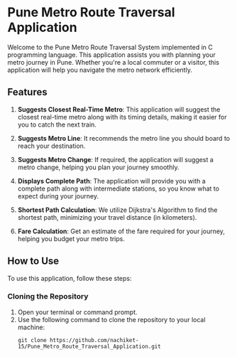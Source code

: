 # Pune Metro Route Traversal Application

Welcome to the Pune Metro Route Traversal System implemented in C programming language. This application assists you with planning your metro journey in Pune. Whether you're a local commuter or a visitor, this application will help you navigate the metro network efficiently.

## Features

1. **Suggests Closest Real-Time Metro**: This application will suggest the closest real-time metro along with its timing details, making it easier for you to catch the next train.

2. **Suggests Metro Line**: It recommends the metro line you should board to reach your destination.

3. **Suggests Metro Change**: If required, the application will suggest a metro change, helping you plan your journey smoothly.

4. **Displays Complete Path**: The application will provide you with a complete path along with intermediate stations, so you know what to expect during your journey.

5. **Shortest Path Calculation**: We utilize Dijkstra's Algorithm to find the shortest path, minimizing your travel distance (in kilometers).

6. **Fare Calculation**: Get an estimate of the fare required for your journey, helping you budget your metro trips.

## How to Use

To use this application, follow these steps:

### Cloning the Repository

1. Open your terminal or command prompt.
2. Use the following command to clone the repository to your local machine:
   ```shell
   git clone https://github.com/nachiket-15/Pune_Metro_Route_Traversal_Application.git
